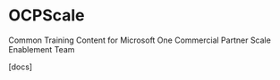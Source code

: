 # OCPScale
Common Training Content for Microsoft One Commercial Partner Scale Enablement Team

[docs]